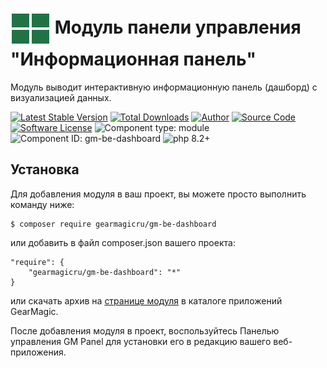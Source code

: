 # <img src="https://raw.githubusercontent.com/gearmagicru/gm-be-dashboard/refs/heads/master/assets/images/icon.svg" width="64px" height="64px" align="absmiddle"> Модуль панели управления "Информационная панель"

Модуль выводит интерактивную информационную панель (дашборд) с визуализацией данных.

[![Latest Stable Version](https://img.shields.io/packagist/v/gearmagicru/gm-be-dashboard.svg)](https://packagist.org/packages/gearmagicru/gm-be-dashboard)
[![Total Downloads](https://img.shields.io/packagist/dt/gearmagicru/gm-be-dashboard.svg)](https://packagist.org/packages/gearmagicru/gm-be-dashboard)
[![Author](https://img.shields.io/badge/author-anton.tivonenko@gmail.com-blue.svg)](mailto:anton.tivonenko@gmail)
[![Source Code](https://img.shields.io/badge/source-gearmagicru/gm--be--dashboard-blue.svg)](https://github.com/gearmagicru/gm-be-dashboard)
[![Software License](https://img.shields.io/badge/license-MIT-brightgreen.svg)](https://github.com/gearmagicru/gm-be-dashboard/blob/master/LICENSE)
![Component type: module](https://img.shields.io/badge/component%20type-module-green.svg)
![Component ID: gm-be-dashboard](https://img.shields.io/badge/component%20id-gm.be.dashboard-green.svg)
![php 8.2+](https://img.shields.io/badge/php-min%208.2-red.svg)

## Установка

Для добавления модуля в ваш проект, вы можете просто выполнить команду ниже:

```
$ composer require gearmagicru/gm-be-dashboard
```

или добавить в файл composer.json вашего проекта:
```
"require": {
    "gearmagicru/gm-be-dashboard": "*"
}
```
или скачать архив на [странице модуля](https://apps.gearmagic.ru/component/gm-be-dashboard) в каталоге приложений GearMagic.

После добавления модуля в проект, воспользуйтесь Панелью управления GM Panel для установки его в редакцию вашего веб-приложения.
